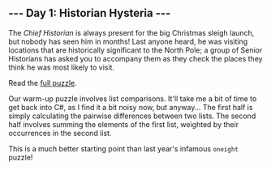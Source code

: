 ## --- Day 1: Historian Hysteria ---
The <em>Chief Historian</em> is always present for the big Christmas sleigh launch, but nobody has seen him in months! Last anyone heard, he was visiting locations that are historically significant to the North Pole; a group of Senior Historians has asked you to accompany them as they check the places they think he was most likely to visit.

Read the [full puzzle](https://adventofcode.com/2024/day/1).

Our warm-up puzzle involves list comparisons. It'll take me a bit of time to get back into C#, as I find it a bit noisy now, but anyway... The first half is simply calculating the pairwise differences between two lists. The second half involves summing the elements of the first list, weighted by their occurrences in the second list.

This is a much better starting point than last year's infamous `oneight` puzzle!

